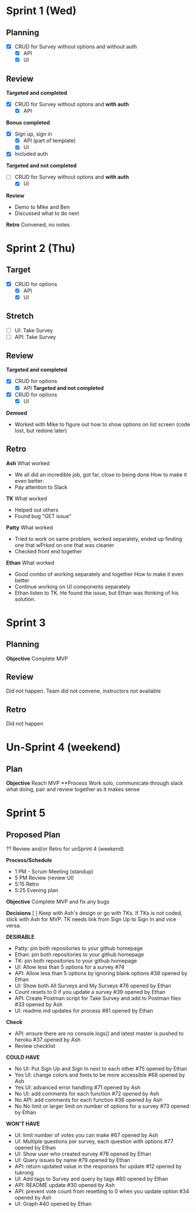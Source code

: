# Sprint 1 (Wed)
## Planning

- [X] CRUD for Survey without options and without auth
    - [X] API
    - [X] UI

## Review

**Targeted and completed**
- [X] CRUD for Survey without optons and **with auth**
    - [X] API

**Bonus completed**
- [X] Sign up, sign in
    - [X] API (part of template)
    - [X] UI
- [X] Included auth

**Targeted and not completed**
- [ ] CRUD for Survey without optons and **with auth**
    - [X] UI

**Review**
- Demo to Mike and Ben
- Discussed what to do next

**Retro**
Convened, no notes

# Sprint 2 (Thu)
## Target
- [X] CRUD for options
    - [X] API
    - [X] UI

## Stretch
- [ ] UI: Take Survey
- [ ] API: Take Survey

## Review
**Targeted and completed**
- [X] CRUD for options
    - [X] API
**Targeted and not completed**
- [X] CRUD for options
    - [X] UI

**Demoed**
- Worked with Mike to figure out how to show options on list screen (code lost, but redone later)

## Retro
**Ash**
What worked
  - We all did an incredible job, got far, close to being done
How to make it even better:
  - Pay attention to Slack

**TK**
What worked
  - Helped out others
  - Found bug "GET issue"

**Patty**
What worked
  - Tried to work on same problem, worked separately, ended up finding one that wPrked on one that was cleaner
  - Checked front end together

**Ethan**
What worked
  - Good combo of working separately and together
How to make it even better
  - Continue working on UI components separately
  - Ethan listen to TK.  He found the issue, but Ethan was thinking of his solution.

# Sprint 3
## Planning
**Objective**
Complete MVP
## Review
Did not happen.  Team did not convene, instructors not available
## Retro
Did not happen

# Un-Sprint 4 (weekend)
## Plan
**Objective**
Reach MVP
**Process
Work solo, communicate through slack what doing, pair and review together as it makes sense

# Sprint 5
## Proposed Plan
?? Review and/or Retro for unSprint 4 (weekend)

**Process/Schedule**
- 1 PM - Scrum Meeting (standup)
- 5 PM Review (review UI)
- 5:15 Retro
- 5:25 Evening plan

**Objective**
Complete MVP and fix any bugs

**Decisions**
[ ] Keep with Ash's design or go with TKs.  If TKs is not coded, stick with Ash for MVP.  TK needs link from Sign Up to Sign In and vice versa.

**DESIRABLE**

- Patty: pin both repositories to your github homepage
- Ethan: pin both repositories to your github homepage
- TK: pin both repositories to your github homepage
- UI: Allow less than 5 options for a survey #74
- API: Allow less than 5 options by ignoring blank options #38 opened by Ethan
- UI: Show both All Surveys and My Surveys #76 opened by Ethan
- Count resets to 0 if you update a survey #39 opened by Ethan
- API: Create Postman script for Take Survey and add to Postman files #33 opened by Ash
- UI: readme.md updates for process #81 opened by Ethan

**Check**
- API: ensure there are no console.logs() and latest master is pushed to heroku #37 opened by Ash
- Review checklist

**COULD HAVE**
- No UI: Put Sign Up and Sign In next to each other #75 opened by Ethan
- Yes UI: change colors and fonts to be more accessible #68 opened by Ash
- Yes UI: advanced error handling #71 opened by Ash
- No UI: add comments for each function #72 opened by Ash
- No API: add comments for each function #36 opened by Ash
- No No limit or larger limit on number of options for a survey #73 opened by Ethan

**WON'T HAVE**
- UI: limit number of votes you can make #67 opened by Ash
- UI: Multiple questions per survey, each question with options #77 opened by Ethan
- UI: Show user who created survey #78 opened by Ethan
- UI: Query issues by name #79 opened by Ethan
- API: return updated value in the responses for update #12 opened by tukrong
- UI: Add tags to Survey and query by tags #80 opened by Ethan
- API: README update #30 opened by Ash
- API: prevent vote count from resetting to 0 when you update option #34 opened by Ash
- UI: Graph #40 opened by Ethan

